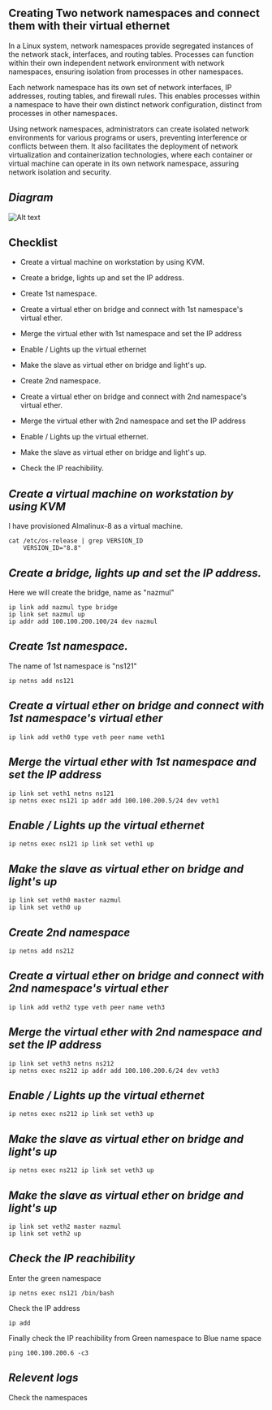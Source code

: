 ## Creating Two network namespaces and connect them with their virtual ethernet 

In a Linux system, network namespaces provide segregated instances of the network stack, interfaces, and routing tables. Processes can function within their own independent network environment with network namespaces, ensuring isolation from processes in other namespaces.

Each network namespace has its own set of network interfaces, IP addresses, routing tables, and firewall rules. This enables processes within a namespace to have their own distinct network configuration, distinct from processes in other namespaces.

Using network namespaces, administrators can create isolated network environments for various programs or users, preventing interference or conflicts between them. It also facilitates the deployment of network virtualization and containerization technologies, where each container or virtual machine can operate in its own network namespace, assuring network isolation and security.


## *Diagram* ##

![Alt text](<Screenshot from 2023-06-22 02-48-37.png>)



## Checklist

- Create a virtual machine on workstation by using KVM.
- Create a bridge, lights up and set the IP address.
- Create 1st namespace.
- Create a virtual ether on bridge and connect with 1st namespace's virtual ether.
- Merge the virtual ether with 1st namespace and set the IP address
- Enable / Lights up the virtual ethernet
- Make the slave as virtual ether on bridge and light's up.

- Create 2nd namespace.
- Create a virtual ether on bridge and connect with 2nd namespace's virtual ether.
- Merge the virtual ether with 2nd namespace and set the IP address
- Enable / Lights up the virtual ethernet.
- Make the slave as virtual ether on bridge and light's up.

- Check the IP reachibility.


## *Create a virtual machine on workstation by using KVM* ##


I have provisioned Almalinux-8 as a virtual machine.

```
cat /etc/os-release | grep VERSION_ID
    VERSION_ID="8.8"
```

## *Create a bridge, lights up and set the IP address.* ##

Here we will create the bridge, name as "nazmul"

```
ip link add nazmul type bridge
ip link set nazmul up
ip addr add 100.100.200.100/24 dev nazmul
```

## *Create 1st namespace.* ##
The name of 1st namespace is "ns121"
```
ip netns add ns121
```


## *Create a virtual ether on bridge and connect with 1st namespace's virtual ether* ##
```
ip link add veth0 type veth peer name veth1
```

## *Merge the virtual ether with 1st namespace and set the IP address* ##
```
ip link set veth1 netns ns121
ip netns exec ns121 ip addr add 100.100.200.5/24 dev veth1
```

## *Enable / Lights up the virtual ethernet* ##
```
ip netns exec ns121 ip link set veth1 up
```

## *Make the slave as virtual ether on bridge and light's up* ##
```
ip link set veth0 master nazmul
ip link set veth0 up
```

## *Create 2nd namespace* ##
```
ip netns add ns212
```

## *Create a virtual ether on bridge and connect with 2nd namespace's virtual ether* ##
```
ip link add veth2 type veth peer name veth3
```

## *Merge the virtual ether with 2nd namespace and set the IP address* ##
```
ip link set veth3 netns ns212
ip netns exec ns212 ip addr add 100.100.200.6/24 dev veth3
```

## *Enable / Lights up the virtual ethernet* ##
```
ip netns exec ns212 ip link set veth3 up
```

## *Make the slave as virtual ether on bridge and light's up* ##
```
ip netns exec ns212 ip link set veth3 up
```

## *Make the slave as virtual ether on bridge and light's up* ##
```
ip link set veth2 master nazmul
ip link set veth2 up
```


## *Check the IP reachibility* ##
Enter the green namespace
```
ip netns exec ns121 /bin/bash
```

Check the IP address
```
ip add
```

Finally check the IP reachibility from Green namespace to Blue name space
```
ping 100.100.200.6 -c3
```

## *Relevent logs* ##

Check the namespaces


